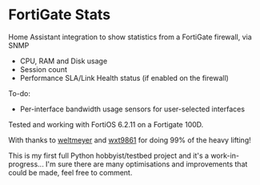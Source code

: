 # FortiGate Stats
Home Assistant integration to show statistics from a FortiGate firewall, via SNMP
- CPU, RAM and Disk usage
- Session count
- Performance SLA/Link Health status (if enabled on the firewall)

To-do:
- Per-interface bandwidth usage sensors for user-selected interfaces 

Tested and working with FortiOS 6.2.11 on a Fortigate 100D.

With thanks to [weltmeyer](https://github.com/weltmeyer) and [wxt9861](https://github.com/wxt9861) for doing 99% of the heavy lifting!

This is my first full Python hobbyist/testbed project and it's a work-in-progress... I'm sure there are many optimisations and improvements that could be made, feel free to comment.
